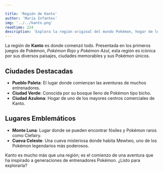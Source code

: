 ```yaml
---

title: 'Región de Kanto'
author: 'María Infantes'
img: '../../kanto.png'
readtime: 224
description: 'Explora la región original del mundo Pokémon, hogar de los primeros 151 Pokémon.'
---
```


La región de **Kanto** es donde comenzó todo. Presentada en los primeros juegos de Pokémon, *Pokémon Rojo* y *Pokémon Azul*, esta región es icónica por sus diversos paisajes, ciudades memorables y sus Pokémon únicos. 

## Ciudades Destacadas
- **Pueblo Paleta**: El lugar donde comienzan las aventuras de muchos entrenadores.
- **Ciudad Verde**: Conocida por su bosque lleno de Pokémon tipo bicho.
- **Ciudad Azulona**: Hogar de uno de los mayores centros comerciales de Kanto.

## Lugares Emblemáticos
- **Monte Luna**: Lugar donde se pueden encontrar fósiles y Pokémon raros como Clefairy.
- **Cueva Celeste**: Una cueva misteriosa donde habita Mewtwo, uno de los Pokémon legendarios más poderosos.

Kanto es mucho más que una región; es el comienzo de una aventura que ha inspirado a generaciones de entrenadores Pokémon. ¿Listo para explorarla?